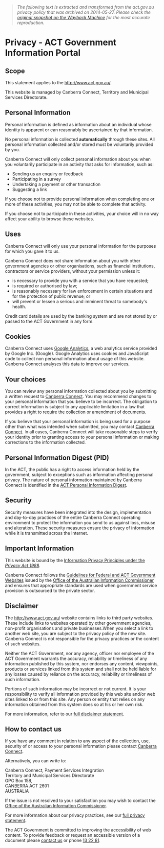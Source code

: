 > *The following text is extracted and transformed from the act.gov.au privacy policy that was archived on 2014-05-27. Please check the [original snapshot on the Wayback Machine](https://web.archive.org/web/20140527094223id_/http%3A//www.act.gov.au/privacy) for the most accurate reproduction.*

# Privacy - ACT Government Information Portal

## Scope

This statement applies to the <http://www.act.gov.au/>.

This website is managed by Canberra Connect, Territory and Municipal Services Directorate.

## Personal Information

Personal information is defined as information about an individual whose identity is apparent or can reasonably be ascertained by that information.

No personal information is collected **automatically** through these sites. All personal information collected and/or stored must be voluntarily provided by you.

Canberra Connect will only collect personal information about you when you voluntarily participate in an activity that asks for information, such as:

  * Sending us an enquiry or feedback
  * Participating in a survey
  * Undertaking a payment or other transaction
  * Suggesting a link



If you choose not to provide personal information when completing one or more of these activities, you may not be able to complete that activity.

If you choose not to participate in these activities, your choice will in no way affect your ability to browse these websites.

## Uses

Canberra Connect will only use your personal information for the purposes for which you gave it to us.

Canberra Connect does not share information about you with other government agencies or other organisations, such as financial institutions, contractors or service providers, without your permission unless it:

  * is necessary to provide you with a service that you have requested;
  * is required or authorised by law;
  * is reasonably necessary for law enforcement in certain situations and for the protection of public revenue; or
  * will prevent or lessen a serious and imminent threat to somebody's health.



Credit card details are used by the banking system and are not stored by or passed to the ACT Government in any form.

## Cookies

Canberra Connect uses [Google Analytics](http://www.google.com/analytics/ "Google Analytics"), a web analytics service provided by Google Inc. (Google). Google Analytics uses cookies and JavaScript code to collect non personal information about usage of this website. Canberra Connect analyses this data to improve our services.

## Your choices

You can review any personal information collected about you by submitting a written request to [Canberra Connect](https://www.canberraconnect.act.gov.au/app/answers/detail/a_id/23). You may recommend changes to your personal information that you believe to be incorrect. The obligation to correct information is subject to any applicable limitation in a law that provides a right to require the collection or amendment of documents.

If you believe that your personal information is being used for a purpose other than what was intended when submitted, you may contact [Canberra Connect](https://www.canberraconnect.act.gov.au/app/answers/detail/a_id/23). In all cases, Canberra Connect will take reasonable steps to verify your identity prior to granting access to your personal information or making corrections to the information collected.

## Personal Information Digest (PID)

In the ACT, the public has a right to access information held by the government, subject to exceptions such as information affecting personal privacy. The nature of personal information maintained by Canberra Connect is identified in the [ACT Personal Information Digest](http://www.justice.act.gov.au/?/page/view/92).

## Security

Security measures have been integrated into the design, implementation and day-to-day practices of the entire Canberra Connect operating environment to protect the information you send to us against loss, misuse and alteration. These security measures ensure the privacy of information while it is transmitted across the Internet.

## Important Information

This website is bound by the [Information Privacy Principles under the _Privacy Act 1988_](http://www.privacy.gov.au/materials/types/infosheets/view/6541 "Information Privacy Principles under the Privacy Act 1988").

Canberra Connect follows the [Guidelines for Federal and ACT Government Websites](http://www.privacy.gov.au/materials/types/guidelines/view/6057 "Guidelines for Federal and ACT Government Websites") issued by the [Office of the Australian Information Commissioner](http://www.privacy.gov.au/ "Office of the Australian Information Commissioner") and ensures that appropriate standards are used when government service provision is outsourced to the private sector.

## Disclaimer

The <http://www.act.gov.au/> website contains links to third party websites. These include links to websites operated by other government agencies, non-profit organisations and private businesses.When you select a link to another web site, you are subject to the privacy policy of the new site. Canberra Connect is not responsible for the privacy practices or the content of such websites.

Neither the ACT Government, nor any agency, officer nor employee of the ACT Government warrants the accuracy, reliability or timeliness of any information published by this system, nor endorses any content, viewpoints, products or services linked from this system and shall not be held liable for any losses caused by reliance on the accuracy, reliability or timeliness of such information.

Portions of such information may be incorrect or not current. It is your responsibility to verify all information provided by this web site and/or web sites linked to or from this site. Any person or entity that relies on any information obtained from this system does so at his or her own risk.

For more information, refer to our [full disclaimer statement](http://www.act.gov.au/disclaimer).

## How to contact us

If you have any comment in relation to any aspect of the collection, use, security of or access to your personal information please contact [Canberra Connect](https://www.canberraconnect.act.gov.au/app/answers/detail/a_id/23).

Alternatively, you can write to:

Canberra Connect, Payment Services Integration  
Territory and Municipal Services Directorate  
GPO Box 158,  
CANBERRA ACT 2601  
AUSTRALIA

If the issue is not resolved to your satisfaction you may wish to contact the [Office of the Australian Information Commissioner](http://www.oaic.gov.au/ "Office of the Australian Information Commissioner").

For more information about our privacy practices, see our [full privacy statement](http://www.act.gov.au/privacy/full_privacy "Full Privacy Statement").

The ACT Government is committed to improving the accessibility of web content. To provide feedback or request an accessible version of a document please [contact us](http://www.act.gov.au/contact-us) or phone [13 22 81](tel:132281).
